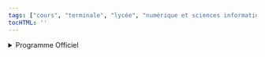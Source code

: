 ```yaml
---
tags: ["cours", "terminale", "lycée", "numérique et sciences informatiques", "nsi"]
tocHTML: ''
---
```






<details class="programme"><summary>Programme Officiel</summary>
<table class="table table-bordered table-hover">
<thead class="table-warning">
<tr class="header">
<th><div class="highlight"><pre><span></span>   Contenus
</pre></div>
</th>
<th><div class="highlight"><pre><span></span>    Capacités attendues
</pre></div>
</th>
<th><div class="highlight"><pre><span></span>         Commentaires
</pre></div>
</th>
</tr>
</thead>
<tbody>
<tr class="odd">
<td>Composants intégrés d’un système sur puce.</td>
<td>Identifier les principaux composants sur un schéma de circuit et les avantages de leur intégration en termes de vitesse et de consommation.</td>
<td>Le circuit d’un téléphone peut être pris comme un exemple : microprocesseurs, mémoires locales, interfaces radio et filaires, gestion d’énergie, contrôleurs vidéo, accélérateur graphique, réseaux sur puce, etc.</td>
</tr>
</tbody>
</table>
<a class="lien-programme" href="../programme/">Lien vers le programme complet</a></details>


<!-- 

> Nous avons vu en
> [première](/1g/nsi/6-architectures-materielles-et-systemes-dexploitation/1-architecture-dun-ordinateur/)
> quelques éléments de l'architecture d'un ordinateur actuel dans lequel les composants sont reliés
> par l'intermédiaire d'une _carte mère_. Cependant avec les progrès dans la miniaturisation de
> l'électronique et l'essor des objets connectés, on se tourne de plus en vers des systèmes sur
> puce (_soc_ en anglais) qui regroupent dans un seul circuit nombre des fonctions autrefois
> effectuées par des circuits séparés.

<table class="table table-bordered table-hover">
<thead class="table-warning"><tr><th colspan="1" rowspan="1"><p>AVANT</p></th><th colspan="1" rowspan="1"><p>APRES</p></th></tr></thead>
<tbody><tr>
<td><p><a href="https://commons.wikimedia.org/wiki/File:2010-01-26-technikkrempel-by-RalfR-05.jpg#/media/File:2010-01-26-technikkrempel-by-RalfR-05.jpg" target="not_lyceum"><img class="full" src="https://upload.wikimedia.org/wikipedia/commons/thumb/f/fb/2010-01-26-technikkrempel-by-RalfR-05.jpg/1200px-2010-01-26-technikkrempel-by-RalfR-05.jpg" alt="2010-01-26-technikkrempel-by-RalfR-05.jpg"></a><p>Cartes mères d'ordinateurs</p> By <a href="https://www.wikidata.org/wiki/Q15080600" title="d:Q15080600" target="not_lyceum">Ralf Roletschek</a> - <span class="int-own-work" lang="en">Own work</span>, <a href="http://www.gnu.org/licenses/old-licenses/fdl-1.2.html" title="GNU Free Documentation License 1.2" target="not_lyceum">GFDL 1.2</a>, <a href="https://commons.wikimedia.org/w/index.php?curid=9088826" target="not_lyceum">Link</a></p>
</td><td>
<p><a href="https://commons.wikimedia.org/wiki/File:Samsung-Exynos-3110-Hummingbird_Nexus_S_GT-I9023.jpg#/media/File:Samsung-Exynos-3110-Hummingbird_Nexus_S_GT-I9023.jpg" target="not_lyceum"><img class="full" src="https://upload.wikimedia.org/wikipedia/commons/thumb/f/f6/Samsung-Exynos-3110-Hummingbird_Nexus_S_GT-I9023.jpg/1200px-Samsung-Exynos-3110-Hummingbird_Nexus_S_GT-I9023.jpg" alt="Samsung-Exynos-3110-Hummingbird Nexus S GT-I9023.jpg"></a><p>Système sur puce d'un smartphone</p> By <a href="//commons.wikimedia.org/wiki/User:K%C3%B6f3" title="User:Köf3" target="not_lyceum">Köf3</a> - <span class="int-own-work" lang="en">Own work</span>, <a href="https://creativecommons.org/licenses/by-sa/3.0" title="Creative Commons Attribution-Share Alike 3.0" target="not_lyceum">CC BY-SA 3.0</a>, </p>
</td></tr></tbody></table>

## Composants d'un système sur puce

Bien que les composants soient beaucoup plus petits, on retrouve une architecture comparable à
celle des ordinateurs. Prenons l'exemple du nano-ordinateur Raspberry-pi.

<p><a href="https://commons.wikimedia.org/wiki/File:Raspberry_Pi_4_Model_B_-_Side.jpg#/media/File:Raspberry_Pi_4_Model_B_-_Side.jpg"><img class="half right" src="https://upload.wikimedia.org/wikipedia/commons/f/f1/Raspberry_Pi_4_Model_B_-_Side.jpg" alt="Raspberry Pi 4 Model B - Side.jpg" ></a><br>By M<span style="color:#ffffff">i</span>i<span style="color:#ffffff">i</span>c<span style="color:#ffffff">i</span>h<span style="color:#ffffff">i</span>a<span style="color:#ffffff">i</span>e<span style="color:#ffffff">i</span>l&nbsp;&nbsp;H<span style="color:#ffffff">i</span>e<span style="color:#ffffff">i</span>n<span style="color:#ffffff">i</span>z<span style="color:#ffffff">i</span>l<span style="color:#ffffff">i</span>e<span style="color:#ffffff">i</span>r&nbsp;/&nbsp;<a href="//commons.wikimedia.org/wiki/Main_Page" title="Main Page">Wikimedia Commons</a>, <a href="https://creativecommons.org/licenses/by-sa/4.0" title="Creative Commons Attribution-Share Alike 4.0">CC BY-SA 4.0</a>, <a href="https://commons.wikimedia.org/w/index.php?curid=80140656">Link</a></p>

<p><a href="https://commons.wikimedia.org/wiki/File:RaspberryPi_Model_4B.svg#/media/File:RaspberryPi_Model_4B.svg"><img class="full" src="https://upload.wikimedia.org/wikipedia/commons/thumb/5/51/RaspberryPi_Model_4B.svg/1200px-RaspberryPi_Model_4B.svg.png" alt="RaspberryPi Model 4B.svg"></a><br>By <a href="//commons.wikimedia.org/w/index.php?title=User:Jstrom99&amp;action=edit&amp;redlink=1" title="User:Jstrom99 (page does not exist)">Jstrom99</a> - <span class="int-own-work" lang="en">Own work</span>, <a href="https://creativecommons.org/licenses/by-sa/4.0" title="Creative Commons Attribution-Share Alike 4.0">CC BY-SA 4.0</a>, <a href="https://commons.wikimedia.org/w/index.php?curid=83463602">Link</a></p>


::: appli

1. Retrouver les éléments de l'architecture de Von Neumann sur la vue schématique du Raspberry pi.
2. Quels autres éléments ont été rajoutés ? Dans quel but ?

:::

## Avantages des systèmes sur puces

La diminution de la taille des machines, et leur type d'utilisation implique des contraintes de
conception du système qui requièrent de nombreuses optimisations.

### Objectifs d'optimisation

Les SoC doivent optimiser la consommation d'énergie, la taille de la puce, la communication, le
positionnement entre les unités modulaires et d'autres facteurs. 

En général, l'optimisation de l'ensemble de ces contraintes est un problème d'optimisation
combinatoire difficile, et peut en effet être de complexité *NP$.

Souvent, les objectifs d'optimisation de certaines de ces quantités sont directement en désaccord,
ce qui ajoute de la complexité à l'optimisation de la conception des SoC et introduit des compromis
dans la conception du système.

### Consommation d'énergie

La plupart des SoC doivent utiliser une faible puissance. Les systèmes SoC nécessitent souvent une
longue durée de vie de la batterie (comme les smartphones), peuvent potentiellement passer des mois
ou des années sans être alimentés (capteurs autonomes).

De plus, la chaleur perdue provenant d'une consommation d'énergie élevée peut endommager d'autres
composants du circuit. La puissance dissipée par un composant est donnée par la formule de l'effet Joule:

$$
P = UI = \frac{U^{2}}{R} = R I ^ {2}
$$

Les SoC sont souvent intégrés dans des appareils portables tels que les smartphones, les appareils
de navigation GPS, les montres numériques (y compris les smartwatches) et les netbooks. Les clients
souhaitent une longue durée de vie de la batterie pour les appareils informatiques mobiles, une
autre raison pour laquelle la consommation d'énergie doit être minimisée dans les SoC.


![Puissance consommée par les raspberry Pi](../../images/2019-06-21-15_44_14-Window.png)[Raspberry Pi benchmarks sur MagPi.raspberrypi.org](https://magpi.raspberrypi.org/articles/raspberry-pi-specs-benchmarks){.cite-source}

### Performance par watt

Les SoC sont optimisés pour maximiser l'efficacité énergétique en termes de performances par watt:
maximisez les performances du SoC compte tenu d'un budget d'utilisation de l'énergie. De nombreuses
applications telles que l'informatique périphérique, le traitement distribué et l'intelligence
ambiante nécessitent un certain niveau de performances de calcul, mais la puissance est limitée
dans la plupart des environnements SoC.

L'architecture ARM a de meilleures performances par watt
que x86 dans les systèmes embarqués, elle est donc préférée à x86 pour la plupart des applications
SoC nécessitant un processeur intégré.

+-----------------------------------------------------------------------------------+-----------------------------------------------------------------------------------+
|                                 Performances CPU                                  |                                 Performances RAM                                  |
+===================================================================================+===================================================================================+
| ![Performances CPU des raspberry Pi](../../images/2019-06-21-15_40_11-Window.png) | ![Performances RAM des raspberry Pi](../../images/2019-06-21-15_43_09-Window.png) |
+-----------------------------------------------------------------------------------+-----------------------------------------------------------------------------------+
[Raspberry Pi benchmarks sur MagPi.raspberrypi.org](https://magpi.raspberrypi.org/articles/raspberry-pi-specs-benchmarks){.cite-source}

### Chaleur perdue

Les conceptions SoC sont optimisées pour minimiser la production de chaleur perdue sur la puce.
Comme pour les autres circuits intégrés, la chaleur générée en raison de la forte densité de
puissance est le goulot d'étranglement pour une miniaturisation accrue des composants. Trop de
chaleur perdue peut endommager les circuits et éroder la fiabilité du circuit au fil du temps. Les
températures élevées et les contraintes thermiques ont un impact négatif sur la fiabilité, la
diminution du temps moyen entre les pannes.

En particulier, la plupart des SoC se trouvent dans une petite zone physique ou un petit volume et,
par conséquent, les effets de la chaleur perdue sont aggravés car il y a peu de place pour qu'elle
se diffuse hors du système.

![Image thermique du raspberry pi 4](../../images/raspberrypi4-rpi4bthermal-redux.jpg)

[Raspberry Pi benchmarks sur MagPi.raspberrypi.org](https://magpi.raspberrypi.org/articles/raspberry-pi-specs-benchmarks){.cite-source}

Ces effets thermiques obligent SoC et d'autres concepteurs de puces à appliquer des marges de
conception conservatrices, créant des dispositifs moins performants pour atténuer le risque de
défaillance catastrophique. En raison de l'augmentation de la densité des transistors à mesure que
les échelles de longueur diminuent, chaque génération de processus produit plus de chaleur que la
précédente. Pour aggraver ce problème, les architectures SoC sont généralement hétérogènes, créant
des flux de chaleur spatialement inhomogènes, qui ne peuvent pas être efficacement atténués par un
refroidissement passif uniforme.

### Latence

Les SoC sont optimisés pour minimiser la latence pour tout ou partie de leurs fonctions. Cela peut
être accompli en disposant des éléments avec une proximité et une localisation appropriées les uns
aux autres pour minimiser les retards d'interconnexion et maximiser la vitesse à laquelle les
données sont communiquées entre les modules, les unités fonctionnelles et les mémoires.

Pour les tâches exécutées sur des cœurs de processeur, la latence et le débit peuvent être
améliorés avec la planification des tâches. Cependant, certaines tâches s'exécutent dans des unités
matérielles spécifiques à l'application, et même la planification des tâches peut ne pas être
suffisante pour optimiser toutes les tâches logicielles afin de respecter les contraintes de temps
et de débit.

[Article Wikipedia anglais SoC](https://en.wikipedia.org/wiki/System_on_a_chip#Design_flow{.cite-source} -->

